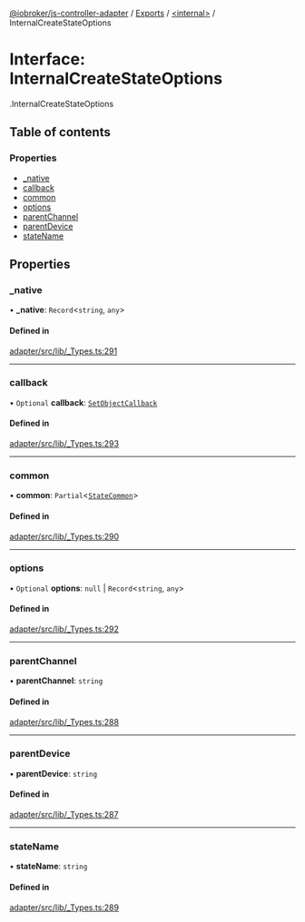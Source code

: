 [@iobroker/js-controller-adapter](../README.md) / [Exports](../modules.md) / [<internal\>](../modules/internal_.md) / InternalCreateStateOptions

# Interface: InternalCreateStateOptions

[<internal>](../modules/internal_.md).InternalCreateStateOptions

## Table of contents

### Properties

- [\_native](internal_.InternalCreateStateOptions.md#_native)
- [callback](internal_.InternalCreateStateOptions.md#callback)
- [common](internal_.InternalCreateStateOptions.md#common)
- [options](internal_.InternalCreateStateOptions.md#options)
- [parentChannel](internal_.InternalCreateStateOptions.md#parentchannel)
- [parentDevice](internal_.InternalCreateStateOptions.md#parentdevice)
- [stateName](internal_.InternalCreateStateOptions.md#statename)

## Properties

### \_native

• **\_native**: `Record`<`string`, `any`\>

#### Defined in

[adapter/src/lib/_Types.ts:291](https://github.com/ioBroker/ioBroker.js-controller/blob/931c925a/packages/adapter/src/lib/_Types.ts#L291)

___

### callback

• `Optional` **callback**: [`SetObjectCallback`](../modules/internal_.md#setobjectcallback)

#### Defined in

[adapter/src/lib/_Types.ts:293](https://github.com/ioBroker/ioBroker.js-controller/blob/931c925a/packages/adapter/src/lib/_Types.ts#L293)

___

### common

• **common**: `Partial`<[`StateCommon`](internal_.StateCommon.md)\>

#### Defined in

[adapter/src/lib/_Types.ts:290](https://github.com/ioBroker/ioBroker.js-controller/blob/931c925a/packages/adapter/src/lib/_Types.ts#L290)

___

### options

• `Optional` **options**: ``null`` \| `Record`<`string`, `any`\>

#### Defined in

[adapter/src/lib/_Types.ts:292](https://github.com/ioBroker/ioBroker.js-controller/blob/931c925a/packages/adapter/src/lib/_Types.ts#L292)

___

### parentChannel

• **parentChannel**: `string`

#### Defined in

[adapter/src/lib/_Types.ts:288](https://github.com/ioBroker/ioBroker.js-controller/blob/931c925a/packages/adapter/src/lib/_Types.ts#L288)

___

### parentDevice

• **parentDevice**: `string`

#### Defined in

[adapter/src/lib/_Types.ts:287](https://github.com/ioBroker/ioBroker.js-controller/blob/931c925a/packages/adapter/src/lib/_Types.ts#L287)

___

### stateName

• **stateName**: `string`

#### Defined in

[adapter/src/lib/_Types.ts:289](https://github.com/ioBroker/ioBroker.js-controller/blob/931c925a/packages/adapter/src/lib/_Types.ts#L289)

